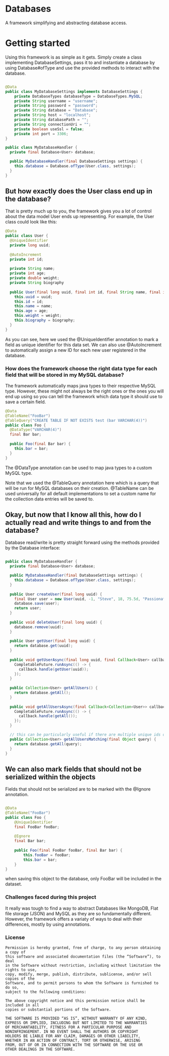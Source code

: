 # Databases
A framework simplifying and abstracting database access.

# Getting started
Using this framework is as simple as it gets. Simply create a class implementing DatabaseSettings, pass it to and instantiate a database by using Database#ofType and use the provided methods to interact with the database.
```java

@Data
public class MyDatabaseSettings implements DatabaseSettings {
    private DatabaseTypes databaseType = DatabaseTypes.MySQL;
    private String username = "username";
    private String password = "password";
    private String database = "Database";
    private String host = "localhost";
    private String databasePath = "";
    private String connectionUri = "";
    private boolean useSsl = false;
    private int port = 3306;
}

public class MyDatabaseHandler {
  private final Database<User> database;

  public MyDatabaseHandler(final DatabaseSettings settings) {
    this.database = Database.ofType(User.class, settings);
  }
}
```

## But how exactly does the User class end up in the database?
That is pretty much up to you, the framework gives you a lot of control about the data model User ends up representing. For example, the User class could look like this:
```java
@Data
public class User {
  @UniqueIdentifier
  private long uuid;
  
  @AutoIncrement
  private int id;
  
  private String name;
  private int age;
  private double weight;
  private String biography
  
  public User(final long uuid, final int id, final String name, final int age, final double weight, final String biography) {
    this.uuid = uuid;
    this.id = id;
    this.name = name;
    this.age = age;
    this.weight = weight;
    this.biography = biography;
  }
}
```

As you can see, here we used the @UniqueIdentifier annotation to mark a field as unique identifier for this data set. We can also use @AutoIncrement to automatically 
assign a new ID for each new user registered in the database.

### How does the framework choose the right data type for each field that will be stored in my MySQL database?
The framework automatically maps java types to their respective MySQL type. However, these might not always be the right ones
or the ones you will end up using so you can tell the framework which data type it should use to save a certain field.
```java
@Data
@TableName("FooBar")
@TableQuery("CREATE TABLE IF NOT EXISTS test (bar VARCHAR(4))")
public class Foo {
  @DataType("VARCHAR(4)")
  final Bar bar;
  
  public Foo(final Bar bar) {
    this.bar = bar;
  }
}
```
The @DataType annotation can be used to map java types to a custom MySQL type.

Note that we used the @TableQuery annotation here which is a query that will be run for MySQL databases on their creation. @TableName can be used universally 
for all default implementations to set a custom name for the collection data entries will be saved to.

## Okay, but now that I know all this, how do I actually read and write things to and from the database?
Database read/write is pretty straight forward using the methods provided by the Database<T> interface:
```java

public class MyDatabaseHandler {
  private final Database<User> database;

  public MyDatabaseHandler(final DatabaseSettings settings) {
    this.database = Database.ofType(User.class, settings);
  }
  
  public User createUser(final long uuid) {
    final User user = new User(uuid, -1, "Steve", 18, 75.5d, "Passionate Programmer!")
    database.save(user);
    return user;
  }
  
  public void deleteUser(final long uuid) {
    database.remove(uuid);
  }
  
  public User getUser(final long uuid) {
    return database.get(uuid);
  }
  
  public void getUserAsync(final long uuid, final Callback<User> callback) {
    CompletableFuture.runAsync(() -> {
      callback.handle(getUser(uuid));
    });
  }
  
  public Collection<User> getAllUsers() {
    return database.getAll();
  }
  
  public void getAllUsersAsync(final Callback<Collection<User>> callback) {
    CompletableFuture.runAsync(() -> {
      callback.handle(getAll());
    });
  }

  // this can be particularly useful if there are multiple unique ids or we're using mysql and want to run a custom query
  public Collection<User> getAllUsersMatching(final Object query) {
    return database.getAll(query);
  }
}
```

## We can also mark fields that should not be serialized within the objects
Fields that should not be serialized are to be marked with the @Ignore annotation.
```java

@Data
@TableName("FooBar")
public class Foo {
    @UniqueIdentifier
    final FooBar fooBar;
    
    @Ignore
    final Bar bar;
    
    public Foo(final FooBar fooBar, final Bar bar) {
        this.fooBar = fooBar;
        this.bar = bar;
    }
}
```
when saving this object to the database, only FooBar will be included in the dataset.


### Challenges faced during this project
It really was tough to find a way to abstract Databases like MongoDB, Flat file storage (JSON) and MySQL as they are so fundamentally different. However, the
framework offers a variaty of ways to deal with their differences, mostly by using annotations.

### License
```
Permission is hereby granted, free of charge, to any person obtaining a copy of
this software and associated documentation files (the “Software”), to deal
in the Software without restriction, including without limitation the rights to use,
copy, modify, merge, publish, distribute, sublicense, and/or sell copies of the
Software, and to permit persons to whom the Software is furnished to do so,
subject to the following conditions:

The above copyright notice and this permission notice shall be included in all 
copies or substantial portions of the Software.

THE SOFTWARE IS PROVIDED “AS IS”, WITHOUT WARRANTY OF ANY KIND, 
EXPRESS OR IMPLIED, INCLUDING BUT NOT LIMITED TO THE WARRANTIES
OF MERCHANTABILITY, FITNESS FOR A PARTICULAR PURPOSE AND
NONINFRINGEMENT. IN NO EVENT SHALL THE AUTHORS OR COPYRIGHT 
HOLDERS BE LIABLE FOR ANY CLAIM, DAMAGES OR OTHER LIABILITY,
WHETHER IN AN ACTION OF CONTRACT, TORT OR OTHERWISE, ARISING 
FROM, OUT OF OR IN CONNECTION WITH THE SOFTWARE OR THE USE OR
OTHER DEALINGS IN THE SOFTWARE.
```
